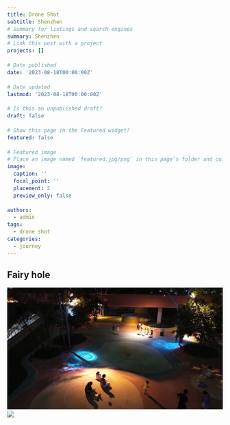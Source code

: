 ```yaml
---
title: Drone Shot
subtitle: Shenzhen
# Summary for listings and search engines
summary: Shenzhen
# Link this post with a project
projects: []

# Date published
date: '2023-08-18T00:00:00Z'

# Date updated
lastmod: '2023-08-18T00:00:00Z'

# Is this an unpublished draft?
draft: false

# Show this page in the Featured widget?
featured: false

# Featured image
# Place an image named `featured.jpg/png` in this page's folder and customize its options here.
image:
  caption: ''
  focal_point: ''
  placement: 2
  preview_only: false

authors:
  - admin
tags: 
  - drone shot
categories:
  - journey
---
```


## Fairy hole

<!-- ![](./DJI_0001.JPG) -->
![](./DJI_0011.JPG)
![](./DJI_0027.JPG)

